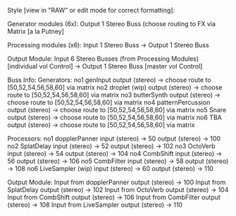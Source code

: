 Style [view in "RAW" or edit mode for correct formatting]:

Generator modules (6x):
  Output 1 Stereo Buss (choose routing to FX via Matrix [a la Putney]
  
Processing modules (x6):
  Input 1 Stereo Buss -> Output 1 Stereo Buss
  
Output Module:
  Input 6 Stereo Busses (from Processing Modules) [individual vol Control] -> Output 1 Stereo Buss [master vol Control]

Buss Info: 
  Generators:
    no1 genInput
      output (stereo) -> choose route to [50,52,54,56,58,60] via matrix
    no2 droplet (wip)
          output (stereo) -> choose route to [50,52,54,56,58,60] via matrix
    no3 butterSynth
          output (stereo) -> choose route to [50,52,54,56,58,60] via matrix
    no4 patternPercussion
          output (stereo) -> choose route to [50,52,54,56,58,60] via matrix
    no5 Snare
          output (stereo) -> choose route to [50,52,54,56,58,60] via matrix
    no6 TBA
          output (stereo) -> choose route to [50,52,54,56,58,60] via matrix
          
  Processors:
    no1 dopplerPanner
      input (stereo) -> 50
      output (stereo) -> 100
    no2 SplatDelay
      input (stereo) -> 52
      output (stereo) -> 102
    no3 OctoVerb
      input (stereo) -> 54
      output (stereo) -> 104
    no4 CombShift
      input (stereo) -> 56
      output (stereo) -> 106
    no5 CombFilter
      input (stereo) -> 58
      output (stereo) -> 108
    no6 LiveSampler (wip)
      input (stereo) -> 60
      output (stereo) -> 110
      
  Output Module:
    Input from dopplerPanner
      output (stereo) -> 100
    Input from SplatDelay
          output (stereo) -> 102
    Input from OctoVerb
          output (stereo) -> 104
    Input from CombShift
          output (stereo) -> 106
    Input from CombFilter
          output (stereo) -> 108
    Input from LiveSampler
          output (stereo) -> 110
        
